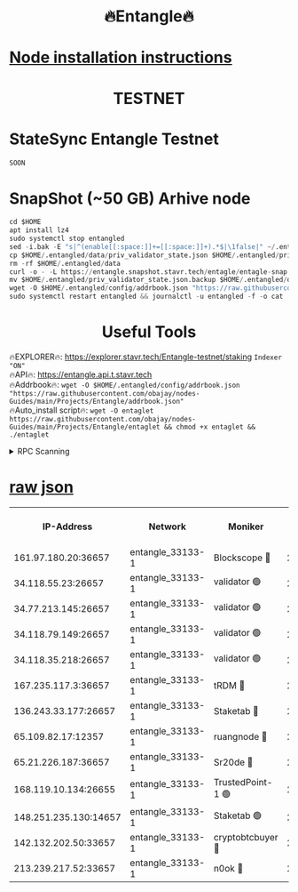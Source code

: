 <h1 align="center"> 🔥Entangle🔥</h1>

[Node installation instructions](https://github.com/obajay/nodes-Guides/tree/main/Projects/Entangle)
=

<h1 align="center"> TESTNET</h1>

# StateSync Entangle Testnet
```python
SOON
```
# SnapShot (~50 GB) Arhive node
```python
cd $HOME
apt install lz4
sudo systemctl stop entangled
sed -i.bak -E "s|^(enable[[:space:]]+=[[:space:]]+).*$|\1false|" ~/.entangled/config/config.toml
cp $HOME/.entangled/data/priv_validator_state.json $HOME/.entangled/priv_validator_state.json.backup
rm -rf $HOME/.entangled/data
curl -o - -L https://entangle.snapshot.stavr.tech/entagle/entagle-snap.tar.lz4 | lz4 -c -d - | tar -x -C $HOME/.entangled --strip-components 2
mv $HOME/.entangled/priv_validator_state.json.backup $HOME/.entangled/data/priv_validator_state.json
wget -O $HOME/.entangled/config/addrbook.json "https://raw.githubusercontent.com/obajay/nodes-Guides/main/Projects/Entangle/addrbook.json"
sudo systemctl restart entangled && journalctl -u entangled -f -o cat
```
 <h1 align="center"> Useful Tools</h1>
 
🔥EXPLORER🔥: https://explorer.stavr.tech/Entangle-testnet/staking        `Indexer "ON"` \
🔥API🔥:      https://entangle.api.t.stavr.tech \
🔥Addrbook🔥: ```wget -O $HOME/.entangled/config/addrbook.json "https://raw.githubusercontent.com/obajay/nodes-Guides/main/Projects/Entangle/addrbook.json"``` \
🔥Auto_install script🔥:  `wget -O entaglet https://raw.githubusercontent.com/obajay/nodes-Guides/main/Projects/Entangle/entaglet && chmod +x entaglet && ./entaglet`


<details>
<summary>RPC Scanning</summary>

<h2 align="center"> We scan nodes in real time every 4 hours. And we provide the final result of RPC endpoints.
We cannot influence the operation of these nodes in any way. </h2>


```python
If Voting Power is higher than 0 --> then the Node is a validator of the network and may be subject to attack and be a potential threat to the chain.
```
```python
We marked such validators with a red symbol
```

</details>

[raw json](https://rpc-check.entangt.stavr.tech/entangt/rpc-entangt-result.json)
=


<table><tr><th>IP-Address</th><th>Network</th><th>Moniker</th><th>Latest Block Height</th><th>Earliest Block Height</th><th>Catching Up</th><th>Tx Index</th><th>Voting Power</th><th>Scan Time</th></tr><tr><td>161.97.180.20:36657</td><td>entangle_33133-1</td><td>Blockscope 🔴</td><td>2772189</td><td>1</td><td>False</td><td>off</td><td>309760544247204</td><td>2024-03-23T18:25:22.031632192UTC</td></tr><tr><td>34.118.55.23:26657</td><td>entangle_33133-1</td><td>validator 🟢</td><td>2772189</td><td>1</td><td>False</td><td>on</td><td>0</td><td>2024-03-23T18:25:24.675326995UTC</td></tr><tr><td>34.77.213.145:26657</td><td>entangle_33133-1</td><td>validator 🟢</td><td>2772190</td><td>1</td><td>False</td><td>on</td><td>0</td><td>2024-03-23T18:25:26.968792242UTC</td></tr><tr><td>34.118.79.149:26657</td><td>entangle_33133-1</td><td>validator 🟢</td><td>2772193</td><td>1</td><td>False</td><td>on</td><td>0</td><td>2024-03-23T18:25:44.046505840UTC</td></tr><tr><td>34.118.35.218:26657</td><td>entangle_33133-1</td><td>validator 🟢</td><td>2772194</td><td>1</td><td>False</td><td>on</td><td>0</td><td>2024-03-23T18:25:46.383872221UTC</td></tr><tr><td>167.235.117.3:36657</td><td>entangle_33133-1</td><td>tRDM 🔴</td><td>2772194</td><td>1</td><td>False</td><td>on</td><td>216776925020225</td><td>2024-03-23T18:25:46.671258309UTC</td></tr><tr><td>136.243.33.177:26657</td><td>entangle_33133-1</td><td>Staketab 🔴</td><td>2772192</td><td>660001</td><td>False</td><td>on</td><td>181152470618817</td><td>2024-03-23T18:25:35.326039462UTC</td></tr><tr><td>65.109.82.17:12357</td><td>entangle_33133-1</td><td>ruangnode 🔴</td><td>2772189</td><td>1312001</td><td>False</td><td>off</td><td>661282770041220</td><td>2024-03-23T18:25:22.340378302UTC</td></tr><tr><td>65.21.226.187:36657</td><td>entangle_33133-1</td><td>Sr20de 🔴</td><td>2772189</td><td>2049001</td><td>False</td><td>off</td><td>29534655065001</td><td>2024-03-23T18:25:19.538158937UTC</td></tr><tr><td>168.119.10.134:26655</td><td>entangle_33133-1</td><td>TrustedPoint-1 🟢</td><td>2772194</td><td>2268001</td><td>False</td><td>off</td><td>0</td><td>2024-03-23T18:25:46.881769699UTC</td></tr><tr><td>148.251.235.130:14657</td><td>entangle_33133-1</td><td>Staketab 🟢</td><td>2772189</td><td>2617001</td><td>False</td><td>off</td><td>0</td><td>2024-03-23T18:25:19.169783043UTC</td></tr><tr><td>142.132.202.50:33657</td><td>entangle_33133-1</td><td>cryptobtcbuyer 🔴</td><td>2772189</td><td>2672189</td><td>False</td><td>off</td><td>38886577247155343</td><td>2024-03-23T18:25:21.795692965UTC</td></tr><tr><td>213.239.217.52:33657</td><td>entangle_33133-1</td><td>n0ok 🔴</td><td>2772193</td><td>2672193</td><td>False</td><td>off</td><td>46611094161558052</td><td>2024-03-23T18:25:41.653987094UTC</td></tr></table>
